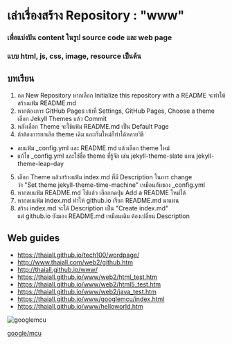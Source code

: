 # เล่าเรื่องสร้าง Repository : "www"
### เพื่อแบ่งปัน content ในรูป source code และ web page
### แบบ html, js, css, image, resource เป็นต้น

## บทเรียน
1. กด New Repository
หากเลือก Initialize this repository with a README จะทำให้สร้างแฟ้ม README.md
2. หากต้องการ GitHub Pages
เข้าที่ Settings, GitHub Pages, Choose a theme เลือก Jekyll Themes แล้ว Commit
3. หลังเลือก Theme จะใช้แฟ้ม README.md เป็น Default Page
4. ถ้าต้องการยกเลิก theme เดิม และเริ่มใหม่ก็ทำได้หลายวิธี
- ลบแฟ้ม _config.yml และ README.md แล้วเลือก theme ใหม่
- แก้ไข _config.yml และใช้ชื่อ theme ที่รู้จัก 
เช่น jekyll-theme-slate แทน jekyll-theme-leap-day
5. เลือก Theme แล้วสร้างแฟ้ม index.md ที่มี Description ในการ change \
ว่า "Set theme jekyll-theme-time-machine" เหมือนกับของ _config.yml
6. หากลบแฟ้ม README.md ไปแล้ว เลือกกดปุ่ม Add a README ใหม่ได้
7. หากลบแฟ้ม index.md ทำให้ github.io เรียก README.md มาแทน
8. สร้าง index.md จะได้ Description เป็น "Create index.md" \
แต่ github.io ยังมอง README.md เหมือนเดิม ต้องเปลี่ยน Description

## Web guides
+ https://thaiall.github.io/tech100/wordpage/
+ http://www.thaiall.com/web2/github.htm
+ http://thaiall.github.io/www/ 
+ https://thaiall.github.io/www/web2/html_test.htm
+ https://thaiall.github.io/www/web2/html5_test.htm
+ https://thaiall.github.io/www/web2/java_test.htm
+ https://thaiall.github.io/www/googlemcu/index.html
+ https://thaiall.github.io/www/helloworld.htm

![googlemcu](https://thaiall.github.io/www/create_repository.png)

[google/mcu](http://www.thaiall.com/google/mcu/index.html)

